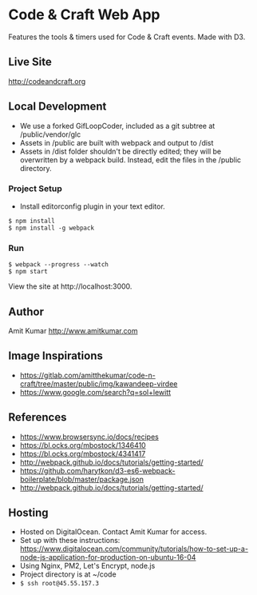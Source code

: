 # Code & Craft Web App
Features the tools & timers used for Code & Craft events. Made with D3.


## Live Site
http://codeandcraft.org 


## Local Development

- We use a forked GifLoopCoder, included as a git subtree at /public/vendor/glc
- Assets in /public are built with webpack and output to /dist
- Assets in /dist folder shouldn't be directly edited; they will be overwritten by a webpack build. Instead, edit the files in the /public directory.


### Project Setup

- Install editorconfig plugin in your text editor.

``` shell
$ npm install
$ npm install -g webpack
```




### Run

``` shell
$ webpack --progress --watch
$ npm start
```
View the site at http://localhost:3000.


## Author
Amit Kumar
http://www.amitkumar.com

## Image Inspirations
- https://gitlab.com/amitthekumar/code-n-craft/tree/master/public/img/kawandeep-virdee
- https://www.google.com/search?q=sol+lewitt

## References
- https://www.browsersync.io/docs/recipes
- https://bl.ocks.org/mbostock/1346410
- https://bl.ocks.org/mbostock/4341417
- http://webpack.github.io/docs/tutorials/getting-started/
- https://github.com/harytkon/d3-es6-webpack-boilerplate/blob/master/package.json
- http://webpack.github.io/docs/tutorials/getting-started/



## Hosting
- Hosted on DigitalOcean. Contact Amit Kumar for access.
- Set up with these instructions: https://www.digitalocean.com/community/tutorials/how-to-set-up-a-node-js-application-for-production-on-ubuntu-16-04
- Using Nginx, PM2, Let's Encrypt, node.js
- Project directory is at ~/code
- `$ ssh root@45.55.157.3`